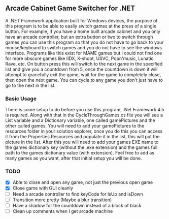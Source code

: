 ## Arcade Cabinet Game Switcher for .NET
A .NET Framework application built for Windows devices, the purpose of this program is to be able to easily switch games at the press of a single button. For example, if you have a home built arcade cabinet and you only have an arcade controller, but an extra button or two to switch through games you can use this program so that you do not have to go back to your mouse/keyboard to switch games and you do not have to see the windows interface. Programs like this exist for MAME games but I could not find one for more obscure games like IIDX, K-shoot, USVC, Popn'music, Lunatic Rave, etc. On button press this will switch to the next game in the specified list and give you a countdown from 5, once the countdown is down it will attempt to gracefully exit the game, wait for the game to completely close, then open the next game. You can cycle to any game you don't just have to go to the next in the list.

### Basic Usage
There is some setup to do before you use this program, .Net Framework 4.5 is required. Along with that in the CycleThroughGames.cs file you will see a List variable and a Dictionary variable, one called gamePictures and the other called games. You will need to add your gamePictures to the resources folder in your solution explorer, once you do this you can access it from the Properties.Resources and populate it in the list, this will put the picture in the list. After this you will need to add your games EXE name to the games dictionary key (without the .exe extension) and the games full path to the games dictionary value (with extension). Feel free to add as many games as you want, after that initial setup you will be done.


### TODO
- [x] Able to close and open any game, not just the previous open game
- [x] Close game with GUI cleanly
- [ ] Need a arcade controller to find keyCode for IsUp and isDown
- [ ] Transition more pretty (Maybe a blur transition)
- [ ] Have a shadow for the countdown instead of a block of black
- [ ] Clean up comments when I get arcade machine